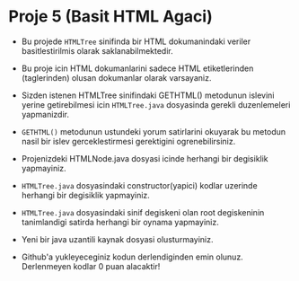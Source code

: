 # Proje 5 (Basit HTML Agaci)

* Bu projede `HTMLTree` sinifinda bir HTML dokumanindaki veriler basitlestirilmis olarak saklanabilmektedir. 
* Bu proje icin HTML dokumanlarini sadece HTML etiketlerinden (taglerinden) olusan dokumanlar olarak varsayaniz.
* Sizden istenen HTMLTree sinifindaki GETHTML() metodunun islevini yerine getirebilmesi icin `HTMLTree.java` dosyasinda gerekli duzenlemeleri yapmanizdir.
* `GETHTML()` metodunun ustundeki yorum satirlarini okuyarak bu metodun nasil bir islev gerceklestirmesi gerektigini ogrenebilirsiniz.

* Projenizdeki HTMLNode.java dosyasi icinde herhangi bir degisiklik yapmayiniz.
* `HTMLTree.java` dosyasindaki constructor(yapici) kodlar uzerinde herhangi bir degisiklik yapmayiniz.
* `HTMLTree.java` dosyasindaki sinif degiskeni olan root degiskeninin tanimlandigi satirda herhangi bir oynama yapmayiniz.
* Yeni bir java uzantili kaynak dosyasi olusturmayiniz.
* Github'a yukleyeceginiz kodun derlendiginden emin olunuz. Derlenmeyen kodlar 0 puan alacaktir!

